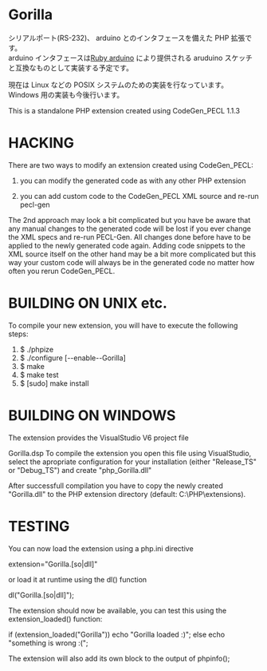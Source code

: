 Gorilla
=======
シリアルポート(RS-232)、 arduino とのインタフェースを備えた PHP 拡張です。  
 arduino インタフェースは[Ruby arduino](https://rubygems.org/gems/arduino)
により提供される aruduino スケッチと互換なものとして実装する予定です。

現在は Linux などの POSIX システムのための実装を行なっています。
Windows 用の実装も今後行います。

This is a standalone PHP extension created using CodeGen_PECL 1.1.3

HACKING
=======

There are two ways to modify an extension created using CodeGen_PECL:

1) you can modify the generated code as with any other PHP extension
  
2) you can add custom code to the CodeGen_PECL XML source and re-run pecl-gen

The 2nd approach may look a bit complicated but you have be aware that any
manual changes to the generated code will be lost if you ever change the
XML specs and re-run PECL-Gen. All changes done before have to be applied
to the newly generated code again.
Adding code snippets to the XML source itself on the other hand may be a 
bit more complicated but this way your custom code will always be in the
generated code no matter how often you rerun CodeGen_PECL.


BUILDING ON UNIX etc.
=====================

To compile your new extension, you will have to execute the following steps:

1.  $ ./phpize
2.  $ ./configure [--enable--Gorilla] 
3.  $ make
4.  $ make test
5.  $ [sudo] make install



BUILDING ON WINDOWS
===================

The extension provides the VisualStudio V6 project file 

  Gorilla.dsp
To compile the extension you open this file using VisualStudio,
select the apropriate configuration for your installation
(either "Release_TS" or "Debug_TS") and create "php_Gorilla.dll"

After successfull compilation you have to copy the newly
created "Gorilla.dll" to the PHP
extension directory (default: C:\PHP\extensions).


TESTING
=======

You can now load the extension using a php.ini directive

  extension="Gorilla.[so|dll]"

or load it at runtime using the dl() function

  dl("Gorilla.[so|dll]");

The extension should now be available, you can test this
using the extension_loaded() function:

  if (extension_loaded("Gorilla"))
    echo "Gorilla loaded :)";
  else
    echo "something is wrong :(";

The extension will also add its own block to the output
of phpinfo();


